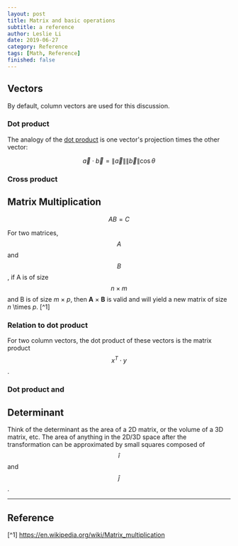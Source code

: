```yaml
---
layout: post
title: Matrix and basic operations
subtitle: a reference
author: Leslie Li
date: 2019-06-27
category: Reference
tags: [Math, Reference]
finished: false
---
```


## Vectors

By default, column vectors are used for this discussion.

### Dot product

The analogy of the [dot product](https://en.wikipedia.org/wiki/Dot_product) is one vector's 
projection times the other vector:

$$\vec{a} \cdot \vec{b} = \left \| \vec{a} \right \|\left \| \vec{b} \right \| \cos{\theta }$$

### Cross product

## Matrix Multiplication

$$AB = C$$

 For two matrices, $$A$$ and $$B$$, if A is of size $$n \times m$$ and B is of size
 *m* × *p*, then **A** × **B** is valid and will yield a new matrix of size *n* \times  *p*. 
 [^1]
 
### Relation to dot product

For two column vectors, the dot product of these vectors is the matrix product $$ x^{T}\cdot y $$. 

### Dot product and 

## Determinant

Think of the determinant as the area of a 2D matrix, or the volume of a 3D matrix, etc. The area of anything in the 
2D/3D space after the transformation can be approximated by small squares composed of $$\hat{i}$$ and $$\hat{j}$$. 


***

## Reference

[^1] https://en.wikipedia.org/wiki/Matrix_multiplication




